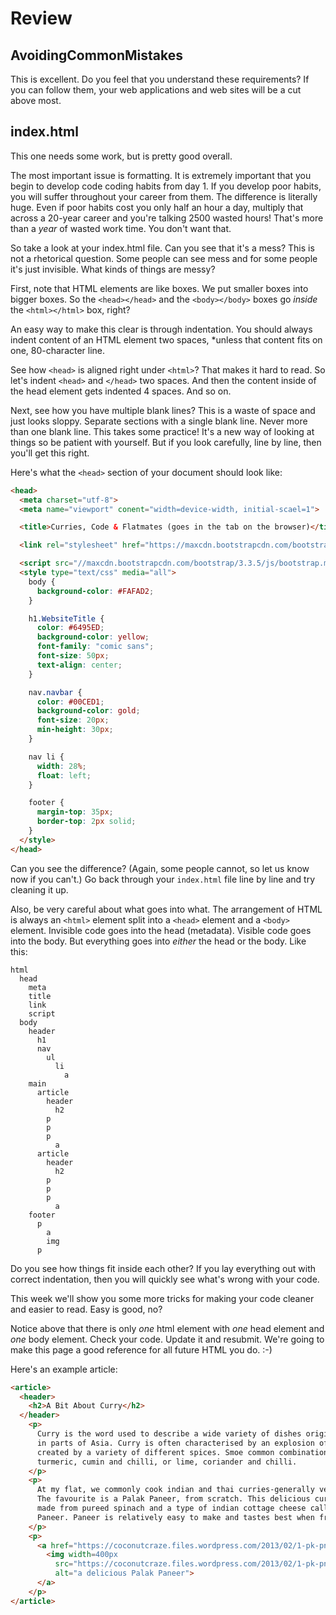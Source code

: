 # Review

## AvoidingCommonMistakes

This is excellent. Do you feel that you understand these requirements? If you can follow them, your web applications and web sites will be a cut above most.

## index.html

This one needs some work, but is pretty good overall.

The most important issue is formatting. It is extremely important that you begin to develop code coding habits from day 1. If you develop poor habits, you will suffer throughout your career from them. The difference is literally huge. Even if poor habits cost you only half an hour a day, multiply that across a 20-year career and you're talking 2500 wasted hours! That's more than a *year* of wasted work time. You don't want that.

So take a look at your index.html file. Can you see that it's a mess? This is not a rhetorical question. Some people can see mess and for some people it's just invisible. What kinds of things are messy?

First, note that HTML elements are like boxes. We put smaller boxes into bigger boxes. So the `<head></head>` and the `<body></body>` boxes go *inside* the `<html></html>` box, right?

An easy way to make this clear is through indentation. You should always indent content of an HTML element two spaces, *unless that content fits on one, 80-character line.

See how `<head>` is aligned right under `<html>`? That makes it hard to read. So let's indent `<head>` and `</head>` two spaces. And then the content inside of the head element gets indented 4 spaces. And so on.

Next, see how you have multiple blank lines? This is a waste of space and just looks sloppy. Separate sections with a single blank line. Never more than one blank line. This takes some practice! It's a new way of looking at things so be patient with yourself. But if you look carefully, line by line, then you'll get this right.

Here's what the `<head>` section of your document should look like:

```html
<head>
  <meta charset="utf-8">
  <meta name="viewport" conent="width=device-width, initial-scael=1">

  <title>Curries, Code & Flatmates (goes in the tab on the browser)</title>

  <link rel="stylesheet" href="https://maxcdn.bootstrapcdn.com/bootstrap/3.3.5/css/bootstrap.min.css">

  <script src="//maxcdn.bootstrapcdn.com/bootstrap/3.3.5/js/bootstrap.min.js"></script>
  <style type="text/css" media="all">
    body {
      background-color: #FAFAD2;
    }

    h1.WebsiteTitle {
      color: #6495ED;
      background-color: yellow;
      font-family: "comic sans";
      font-size: 50px;
      text-align: center;
    }

    nav.navbar {
      color: #00CED1;
      background-color: gold;
      font-size: 20px;
      min-height: 30px;
    }

    nav li {
      width: 28%;
      float: left;
    }

    footer {
      margin-top: 35px;
      border-top: 2px solid;
    }
  </style>
</head>
```

Can you see the difference? (Again, some people cannot, so let us know now if you can't.) Go back through your `index.html` file line by line and try cleaning it up.

Also, be very careful about what goes into what. The arrangement of HTML is always an `<html>` element split into a `<head>` element and a `<body>` element. Invisible code goes into the head (metadata). Visible code goes into the body. But everything goes into *either* the head or the body. Like this:

```
html
  head
    meta
    title
    link
    script
  body
    header
      h1
      nav
        ul
          li
            a
    main
      article
        header
          h2
        p
        p
        p
          a
      article
        header
          h2
        p
        p
        p
          a
    footer
      p
        a
        img
      p
```

Do you see how things fit inside each other? If you lay everything out with correct indentation, then you will quickly see what's wrong with your code.

This week we'll show you some more tricks for making your code cleaner and easier to read. Easy is good, no?

Notice above that there is only *one* html element with *one* head element and *one* body element. Check your code. Update it and resubmit. We're going to make this page a good reference for all future HTML you do. :-)

Here's an example article:

```html
<article>
  <header>
    <h2>A Bit About Curry</h2>
  </header>
    <p>
      Curry is the word used to describe a wide variety of dishes originating
      in parts of Asia. Curry is often characterised by an explosion of flavours
      created by a variety of different spices. Smoe common combinations include
      turmeric, cumin and chilli, or lime, coriander and chilli.
    </p>
    <p>
      At my flat, we commonly cook indian and thai curries-generally vegetarian.
      The favourite is a Palak Paneer, from scratch. This delicious curry is
      made from pureed spinach and a type of indian cottage cheese called
      Paneer. Paneer is relatively easy to make and tastes best when fresh.
    </p>
    <p>
      <a href="https://coconutcraze.files.wordpress.com/2013/02/1-pk-pner.jpg">
        <img width=400px
          src="https://coconutcraze.files.wordpress.com/2013/02/1-pk-pner.jpg"
          alt="a delicious Palak Paneer">
      </a>
    </p>
</article>
```
